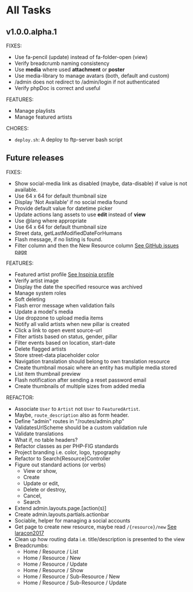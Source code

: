 # All Tasks

## v1.0.0.alpha.1

FIXES:

- Use fa-pencil (update) instead of fa-folder-open (view)
- Verify breadcrumb naming consistency
- Use **media** where used **attachment** or **poster**
- Use media-library to manage avatars (both, default and custom)
- /admin does not redirect to /admin/login if not authenticated
- Verify phpDoc is correct and useful

FEATURES:

- Manage playlists
- Manage featured artists

CHORES:

- `deploy.sh`: A deploy to ftp-server bash script

## Future releases

FIXES:

- Show social-media link as disabled (maybe, data-disable) if value is not available.
- Use 64 x 64 for default thumbnail size
- Display 'Not Available' if no social media found
- Provide default value for datetime picker
- Update actions lang assets to use **edit** instead of **view**
- Use @lang where appropriate
- Use 64 x 64 for default thumbnail size
- Street data, getLastModifiedDateForHumans
- Flash message, if no listing is found.
- Filter column and then the New Resource column [See GitHub issues page]

FEATURES:

- Featured artist profile [See Inspinia profile]
- Verify artist image
- Display the date the specified resource was archived
- Manage system roles
- Soft deleting
- Flash error message when validation fails
- Update a model's media
- Use dropzone to upload media items
- Notify all valid artists when new pillar is created
- Click a link to open event source-url
- Filter artists based on status, gender, pillar
- Filter events based on location, start-date
- Delete flagged artists
- Store street-data placeholder color
- Navigation translation should belong to own translation resource
- Create thumbnail mosaic where an entity has multiple media stored
- List item thumbnail preview
- Flash notification after sending a reset password email
- Create thumbnails of multiple sizes from added media

REFACTOR:

- Associate `User` to `Artist` not `User` to `FeaturedArtist`.
- Maybe, `route_description` also as form header.
- Define "admin" routes in "/routes/admin.php"
- ValidatesUrlScheme should be a custom validation rule
- Validate translations
- What if, no table headers?
- Refactor classes as per PHP-FIG standards
- Project branding i.e. color, logo, typography
- Refactor to Search{Resource}Controller
- Figure out standard actions (or verbs)
    - View or show,
    - Create
    - Update or edit,
    - Delete or destroy,
    - Cancel,
    - Search
- Extend admin.layouts.page.[action(s)]
- Create admin.layouts.partials.actionbar
- Sociable, helper for managing a social accounts
- Get page to create new resource, maybe read `/{resource}/new` [See laracon2017]
- Clean up how routing data i.e. title/description is presented to the view
- Breadcrumbs:
    - Home / Resource / List
    - Home / Resource / New
    - Home / Resource / Update
    - Home / Resource / Show
    - Home / Resource / Sub-Resource / New
    - Home / Resource / Sub-Resource / Update

[See laracon2017]: https://github.com/adamwathan/laracon2017
[See Inspinia profile]: http://webapplayers.com/inspinia_admin-v2.7.1/profile_2.html
[See GitHub issues page]: https://github.com/jesstrux/loveartswebsite/issues
